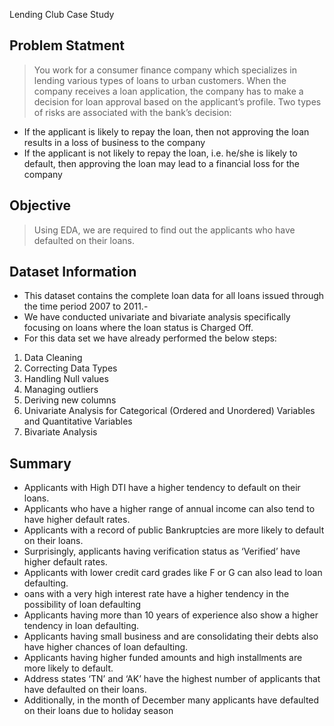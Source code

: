 Lending Club Case Study

## Problem Statment
> You work for a consumer finance company which specializes in lending various 
  types of loans to urban customers. When the company receives a loan application, 
  the company has to make a decision for loan approval based on the applicant’s 
  profile. Two types of risks are associated with the bank’s decision:
 - If the applicant is likely to repay the loan, then not approving the loan results in 
   a loss of business to the company
 - If the applicant is not likely to repay the loan, i.e. he/she is likely to default, then 
   approving the loan may lead to a financial loss for the company

## Objective
> Using EDA, we are required to find out the applicants who have defaulted on their loans.


## Dataset Information
- This dataset contains the complete loan data for all loans issued through the time period 2007 to 2011.-
- We have conducted univariate and bivariate analysis specifically focusing on loans where the loan status 
   is Charged Off.
- For this data set we have already performed the below steps:
 1. Data Cleaning
 2. Correcting Data Types
 3. Handling Null values
 4. Managing outliers
 5. Deriving new columns 
 6. Univariate Analysis for Categorical (Ordered and Unordered) Variables and Quantitative Variables
 7. Bivariate Analysis



## Summary
 - Applicants with High DTI have a higher tendency to default on their loans.
 -  Applicants who have a higher range of annual income can also tend to have higher default rates.
 -  Applicants with a record of public Bankruptcies are more likely to default on their loans.
 -  Surprisingly, applicants having verification status as ‘Verified’ have higher default rates.
 -  Applicants with lower credit card grades like F or G can also lead to loan defaulting.
 -  oans with a very high interest rate have a higher tendency in the possibility of loan defaulting
 -  Applicants having more than 10 years of experience also show a higher tendency in loan defaulting.
 -  Applicants having small business and are consolidating their debts also have higher chances of loan defaulting.
 -  Applicants having higher funded amounts and high installments are more likely to default.
 -  Address states ‘TN’ and ‘AK’ have the highest number of applicants that have defaulted on their loans.
 -  Additionally, in the month of December many applicants have defaulted on their loans due to holiday season





<!-- Optional -->
<!-- ## License -->
<!-- This project is open source and available under the [... License](). -->

<!-- You don't have to include all sections - just the one's relevant to your project -->
